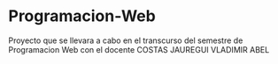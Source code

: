 # Programacion-Web
Proyecto que se llevara a cabo en el transcurso del semestre de Programacion Web con el docente COSTAS JAUREGUI VLADIMIR ABEL

